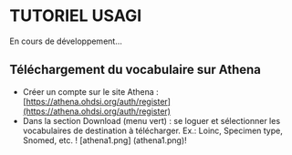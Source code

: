 # TUTORIEL USAGI

En cours de développement...
## Téléchargement du vocabulaire sur Athena 
* Créer un compte sur le site Athena : [https://athena.ohdsi.org/auth/register](https://athena.ohdsi.org/auth/register)
* Dans la section Download (menu vert) : se loguer et sélectionner les vocabulaires de destination à télécharger. Ex.: Loinc, Specimen type, Snomed, etc.
! [athena1.png] (athena1.png)!
